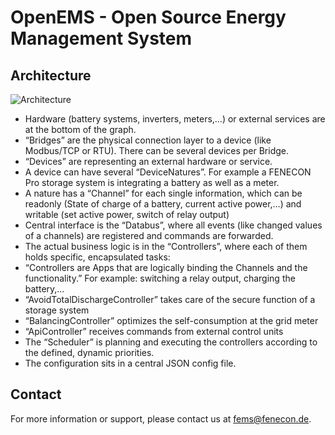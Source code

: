 # OpenEMS - Open Source Energy Management System

## Architecture

![Architecture](doc/edge/architecture.jpg)

-	Hardware (battery systems, inverters, meters,…) or external services are at the bottom of the graph.
-	“Bridges” are the physical connection layer to a device (like Modbus/TCP or RTU). There can be several devices per Bridge.
-	“Devices” are representing an external hardware or service.
-	A device can have several “DeviceNatures”. For example a FENECON Pro storage system is integrating a battery as well as a meter.
-	A nature has a “Channel” for each single information, which can be readonly (State of charge of a battery, current active power,…) and writable (set active power, switch of relay output)
-	Central interface is the “Databus”, where all events (like changed values of a channels) are registered and commands are forwarded.
-	The actual business logic is in the “Controllers”, where each of them holds specific, encapsulated tasks:
  -	“Controllers are Apps that are logically binding the Channels and the functionality.” For example: switching a relay output, charging the battery,…
  -	“AvoidTotalDischargeController” takes care of the secure function of a storage system
  -	“BalancingController” optimizes the self-consumption at the grid meter
  -	“ApiController” receives commands from external control units
-	The “Scheduler” is planning and executing the controllers according to the defined, dynamic priorities.
-	The configuration sits in a central JSON config file.


## Contact

For more information or support, please contact us at [fems@fenecon.de](mailto:fems@fenecon.de).
